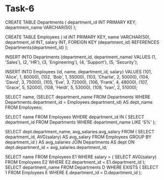 # Task-6


CREATE TABLE Departments (
    department_id INT PRIMARY KEY,
    department_name VARCHAR(50)
);


CREATE TABLE Employees (
    id INT PRIMARY KEY,
    name VARCHAR(50),
    department_id INT,
    salary INT,
    FOREIGN KEY (department_id) REFERENCES Departments(department_id)
);

INSERT INTO Departments (department_id, department_name) VALUES
(1, 'Sales'),
(2, 'HR'),
(3, 'Engineering'),
(4, 'Support'),
(5, 'Security');


INSERT INTO Employees (id, name, department_id, salary) VALUES
(101, 'Alice', 1, 60000),
(102, 'Bob', 1, 55000),
(103, 'Charlie', 2, 50000),
(104, 'David', 3, 75000),
(105, 'Eve', 3, 72000),
(106, 'Frank', 4, 48000),
(107, 'Grace', 5, 52000),
(108, 'Heidi', 5, 53000),
(109, 'Ivan', 2, 51000);





SELECT 
    name,
    (SELECT department_name 
     FROM Departments 
     WHERE Departments.department_id = Employees.department_id) AS dept_name
FROM Employees;




SELECT name 
FROM Employees 
WHERE department_id IN (
    SELECT department_id 
    FROM Departments 
    WHERE department_name LIKE 'S%'
);



SELECT dept.department_name, avg_salaries.avg_salary
FROM (
    SELECT department_id, AVG(salary) AS avg_salary
    FROM Employees
    GROUP BY department_id
) AS avg_salaries
JOIN Departments AS dept ON dept.department_id = avg_salaries.department_id;



SELECT name 
FROM Employees E1
WHERE salary > (
    SELECT AVG(salary)
    FROM Employees E2
    WHERE E2.department_id = E1.department_id
);
SELECT department_name 
FROM Departments D
WHERE EXISTS (
    SELECT 1
    FROM Employees E
    WHERE E.department_id = D.department_id
);
